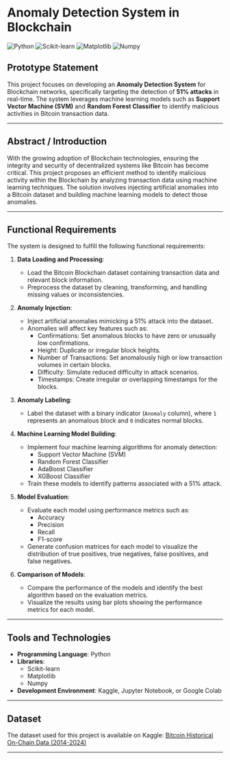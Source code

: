 # Anomaly Detection System in Blockchain

![Python](https://img.shields.io/badge/Python-3.8%2B-blue)
![Scikit-learn](https://img.shields.io/badge/Scikit--learn-1.0.2-green)
![Matplotlib](https://img.shields.io/badge/Matplotlib-3.5.1-orange)
![Numpy](https://img.shields.io/badge/Numpy-1.22.0-yellow)

## Prototype Statement
This project focuses on developing an **Anomaly Detection System** for Blockchain networks, specifically targeting the detection of **51% attacks** in real-time. The system leverages machine learning models such as **Support Vector Machine (SVM)** and **Random Forest Classifier** to identify malicious activities in Bitcoin transaction data.

---

## Abstract / Introduction
With the growing adoption of Blockchain technologies, ensuring the integrity and security of decentralized systems like Bitcoin has become critical. This project proposes an efficient method to identify malicious activity within the Blockchain by analyzing transaction data using machine learning techniques. The solution involves injecting artificial anomalies into a Bitcoin dataset and building machine learning models to detect those anomalies.

---

## Functional Requirements
The system is designed to fulfill the following functional requirements:

1. **Data Loading and Processing**:
   - Load the Bitcoin Blockchain dataset containing transaction data and relevant block information.
   - Preprocess the dataset by cleaning, transforming, and handling missing values or inconsistencies.

2. **Anomaly Injection**:
   - Inject artificial anomalies mimicking a 51% attack into the dataset.
   - Anomalies will affect key features such as:
     - Confirmations: Set anomalous blocks to have zero or unusually low confirmations.
     - Height: Duplicate or irregular block heights.
     - Number of Transactions: Set anomalously high or low transaction volumes in certain blocks.
     - Difficulty: Simulate reduced difficulty in attack scenarios.
     - Timestamps: Create irregular or overlapping timestamps for the blocks.

3. **Anomaly Labeling**:
   - Label the dataset with a binary indicator (`Anomaly` column), where `1` represents an anomalous block and `0` indicates normal blocks.

4. **Machine Learning Model Building**:
   - Implement four machine learning algorithms for anomaly detection:
     - Support Vector Machine (SVM)
     - Random Forest Classifier
     - AdaBoost Classifier
     - XGBoost Classifier
   - Train these models to identify patterns associated with a 51% attack.

5. **Model Evaluation**:
   - Evaluate each model using performance metrics such as:
     - Accuracy
     - Precision
     - Recall
     - F1-score
   - Generate confusion matrices for each model to visualize the distribution of true positives, true negatives, false positives, and false negatives.

6. **Comparison of Models**:
   - Compare the performance of the models and identify the best algorithm based on the evaluation metrics.
   - Visualize the results using bar plots showing the performance metrics for each model.

---

## Tools and Technologies
- **Programming Language**: Python
- **Libraries**:
  - Scikit-learn
  - Matplotlib
  - Numpy
- **Development Environment**: Kaggle, Jupyter Notebook, or Google Colab

---

## Dataset
The dataset used for this project is available on Kaggle:
[Bitcoin Historical On-Chain Data (2014-2024)](https://www.kaggle.com/datasets/arthurgomesbubolz/bitcoin-historical-on-chain-data-2014-2024/data)

---
